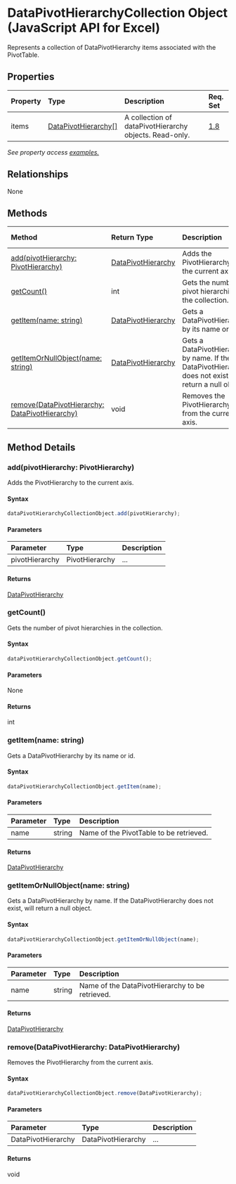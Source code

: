 # DataPivotHierarchyCollection Object (JavaScript API for Excel)

Represents a collection of DataPivotHierarchy items associated with the PivotTable.

## Properties

| Property	   | Type	|Description| Req. Set|
|:---------------|:--------|:----------|:----|
|items|[DataPivotHierarchy[]](datapivothierarchy.md)|A collection of dataPivotHierarchy objects. Read-only.|[1.8](../requirement-sets/excel-api-requirement-sets.md)|

_See property access [examples.](#property-access-examples)_

## Relationships
None


## Methods

| Method		   | Return Type	|Description| Req. Set|
|:---------------|:--------|:----------|:----|
|[add(pivotHierarchy: PivotHierarchy)](#addpivothierarchy-pivothierarchy)|[DataPivotHierarchy](datapivothierarchy.md)|Adds the PivotHierarchy to the current axis.|[1.8](../requirement-sets/excel-api-requirement-sets.md)|
|[getCount()](#getcount)|int|Gets the number of pivot hierarchies in the collection.|[1.8](../requirement-sets/excel-api-requirement-sets.md)|
|[getItem(name: string)](#getitemname-string)|[DataPivotHierarchy](datapivothierarchy.md)|Gets a DataPivotHierarchy by its name or id.|[1.8](../requirement-sets/excel-api-requirement-sets.md)|
|[getItemOrNullObject(name: string)](#getitemornullobjectname-string)|[DataPivotHierarchy](datapivothierarchy.md)|Gets a DataPivotHierarchy by name. If the DataPivotHierarchy does not exist, will return a null object.|[1.8](../requirement-sets/excel-api-requirement-sets.md)|
|[remove(DataPivotHierarchy: DataPivotHierarchy)](#removedatapivothierarchy-datapivothierarchy)|void|Removes the PivotHierarchy from the current axis.|[1.8](../requirement-sets/excel-api-requirement-sets.md)|

## Method Details


### add(pivotHierarchy: PivotHierarchy)
Adds the PivotHierarchy to the current axis.

#### Syntax
```js
dataPivotHierarchyCollectionObject.add(pivotHierarchy);
```

#### Parameters
| Parameter	   | Type	|Description|
|:---------------|:--------|:----------|
|pivotHierarchy|PivotHierarchy|...|

#### Returns
[DataPivotHierarchy](datapivothierarchy.md)

### getCount()
Gets the number of pivot hierarchies in the collection.

#### Syntax
```js
dataPivotHierarchyCollectionObject.getCount();
```

#### Parameters
None

#### Returns
int

### getItem(name: string)
Gets a DataPivotHierarchy by its name or id.

#### Syntax
```js
dataPivotHierarchyCollectionObject.getItem(name);
```

#### Parameters
| Parameter	   | Type	|Description|
|:---------------|:--------|:----------|
|name|string|Name of the PivotTable to be retrieved.|

#### Returns
[DataPivotHierarchy](datapivothierarchy.md)

### getItemOrNullObject(name: string)
Gets a DataPivotHierarchy by name. If the DataPivotHierarchy does not exist, will return a null object.

#### Syntax
```js
dataPivotHierarchyCollectionObject.getItemOrNullObject(name);
```

#### Parameters
| Parameter	   | Type	|Description|
|:---------------|:--------|:----------|
|name|string|Name of the DataPivotHierarchy to be retrieved.|

#### Returns
[DataPivotHierarchy](datapivothierarchy.md)

### remove(DataPivotHierarchy: DataPivotHierarchy)
Removes the PivotHierarchy from the current axis.

#### Syntax
```js
dataPivotHierarchyCollectionObject.remove(DataPivotHierarchy);
```

#### Parameters
| Parameter	   | Type	|Description|
|:---------------|:--------|:----------|
|DataPivotHierarchy|DataPivotHierarchy|...|

#### Returns
void
